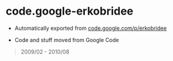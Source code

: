 # code.google-erkobridee

* Automatically exported from [code.google.com/p/erkobridee](https://code.google.com/p/erkobridee/)

* Code and stuff moved from Google Code

> 2009/02 - 2010/08